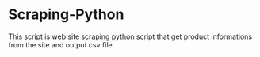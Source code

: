 # Scraping-Python
<!-- Write by Andrey Moloshnikov -->
<!-- copyright 2019/8/20 -->

This script is web site scraping python script that get product informations from the site
and output csv file.
